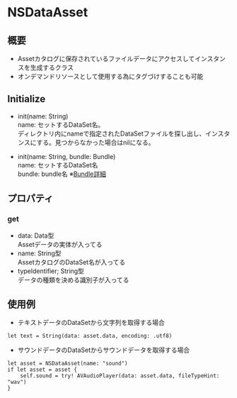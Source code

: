 # NSDataAsset
## 概要  
  - Assetカタログに保存されているファイルデータにアクセスしてインスタンスを生成するクラス  
  - オンデマンドリソースとして使用する為にタグづけすることも可能　　

## Initialize
  - init(name: String)  
    name: セットするDataSet名。  
    ディレクトリ内にnameで指定されたDataSetファイルを探し出し、インスタンスにする。見つからなかった場合はnilになる。

  - init(name: String, bundle: Bundle)  
    name: セットするDataSet名  
    bundle: bundle名 ※[Bundle詳細](https://developer.apple.com/reference/foundation/bundle)  

## プロパティ  
### get  
  - data: Data型   
    Assetデータの実体が入ってる
  - name: String型  
    AssetカタログのDataSet名が入ってる  
  - typeIdentifier; String型  
    データの種類を決める識別子が入ってる

## 使用例
 - テキストデータのDataSetから文字列を取得する場合
 ```
 let text = String(data: asset.data, encoding: .utf8)
 ```
- サウンドデータのDataSetからサウンドデータを取得する場合
```
let asset = NSDataAsset(name: "sound")  
if let asset = asset {
	self.sound = try! AVAudioPlayer(data: asset.data, fileTypeHint: "wav")
}
```
